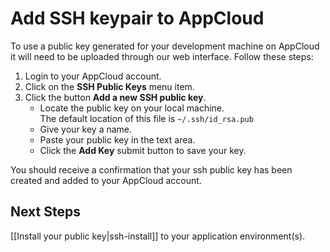 # Add SSH keypair to AppCloud

To use a public key generated for your development machine on AppCloud it will
need to be uploaded through our web interface.  Follow these steps:

1. Login to your AppCloud account.
2. Click on the **SSH Public Keys** menu item.
3. Click the button **Add a new SSH public key**.
    * Locate the public key on your local machine. <br />
      The default location of this file is `~/.ssh/id_rsa.pub`
    * Give your key a name.
    * Paste your public key in the text area.
    * Click the **Add Key** submit button to save your key.

You should receive a confirmation that your ssh public key has been created and added to your
AppCloud account.

## Next Steps

[[Install your public key|ssh-install]] to your application environment(s).